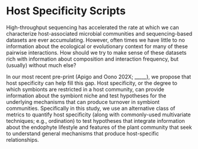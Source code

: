 # Host Specificity Scripts

High-throughput sequencing has accelerated the rate at which we can characterize host-associated microbial communities and sequencing-based datasets are ever accumulating. However, often times we have little to no information about the ecological or evolutionary context for many of these pairwise interactions. How should we try to make sense of these datasets rich with information about composition and interaction frequency, but (usually) without much else? 

In our most recent pre-print (Apigo and Oono 202X; _____), we propose that host specificity can help fill this gap. Host specificity, or the degree to which symbionts are restricted in a host community, can provide information about the symbiont niche and test hypotheses for the underlying mechanisms that can produce turnover in symbiont communities. Specifically in this study, we use an alternative class of metrics to quantify host specificity (along with commonly-used multivariate techniques; e.g., ordination) to test hypotheses that integrate information about the endophyte lifestyle and features of the plant community that seek to understand general mechanisms that produce host-specific relationships. 

 


